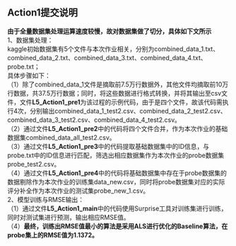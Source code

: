 ## Action1提交说明 
**由于全量数据集处理运算速度较慢，故对数据集做了切分，具体如下文所示**  
1、数据集处理：  
kaggle初始数据集有5个文件与本次作业相关，分别为combined_data_1.txt、combined_data_2.txt、combined_data_3.txt、combined_data_4.txt、probe.txt；    
具体步骤如下：  
  （1）除了combined_data_1文件是摘取前7.5万行数据外，其他文件均摘取前10万行数据，共37.5万行数据；同时，将这些数据进行格式转换，并将其输出至csv文件，文件**L5_Action1_pre1**为该过程的示例代码，由于是四个文件，故该代码需执行4次，分别输出combined_data_1_test2.csv、combined_data_2_test2.csv、combined_data_3_test2.csv、combined_data_4_test2.csv。  
  （2）通过文件**L5_Action1_pre2**中的代码将四个文件合并，作为本次作业的基础数据集combined_data_all_test2.csv。  
  （3）通过文件**L5_Action1_pre3**中的代码提取基础数据集中的ID信息，与probe.txt中的ID信息进行匹配，筛选出相应数据集作为本次作业的probe数据集probe_test2.csv。  
  （4）通过文件**L5_Action1_pre4**中的代码将基础数据集中存在于probe数据集的数据剔除作为本次作业的训练集data_new.csv，同时将probe数据集对应的实际评分补全作为本次作业的测试集probe_new_1.csv。  
2、模型训练与RMSE输出：  
  （1）通过文件**L5_Action1_main**中的代码使用Surprise工具对训练集进行训练，同时对测试集进行预测，输出相应RMSE值。  
  （4）**最终，训练出RMSE值最小的算法是采用ALS进行优化的Baseline算法，在probe集上的RMSE值为1.1372。**  
